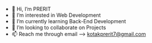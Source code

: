 - 👋 Hi, I’m PRERIT
- 👀 I’m interested in Web Development
- 🌱 I’m currently learning Back-End Development
- 💞️ I’m looking to collaborate on Projects
- 📫 Reach me through email --> kotakprerit7@gmail.com
